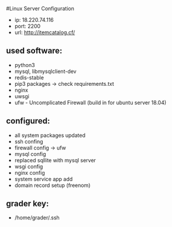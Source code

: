#Linux Server Configuration
* ip: 18.220.74.116
* port: 2200
* url: http://itemcatalog.cf/
## used software:
* python3
* mysql, libmysqlclient-dev
* redis-stable
* pip3 packages -> check requirements.txt
* nginx
* uwsgi
* ufw - Uncomplicated Firewall (build in for ubuntu server 18.04)
## configured:
* all system packages updated
* ssh confing
* firewall config -> ufw
* mysql config
* replaced sqllite with mysql server
* wsgi config
* nginx config
* system service app add
* domain record setup (freenom)
## grader key:
* /home/grader/.ssh
